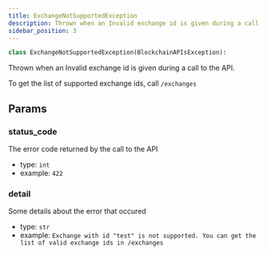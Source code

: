 ```yaml
---
title: ExchangeNotSupportedException
description: Thrown when an Invalid exchange id is given during a call to the API.
sidebar_position: 3
---
```


```py
class ExchangeNotSupportedException(BlockchainAPIsException):
```

Thrown when an Invalid exchange id is given during a call to the API.

To get the list of supported exchange ids, call `/exchanges`

## Params

### status_code

The error code returned by the call to the API
- type: `int`
- example: ` 422
    `

### detail

Some details about the error that occured
- type: `str`
- example: `
    Exchange with id "test" is not supported. You can get the list of valid exchange ids in /exchanges
    `

